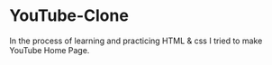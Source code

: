 # YouTube-Clone
In the process of learning and practicing HTML & css I tried to make YouTube Home Page.
